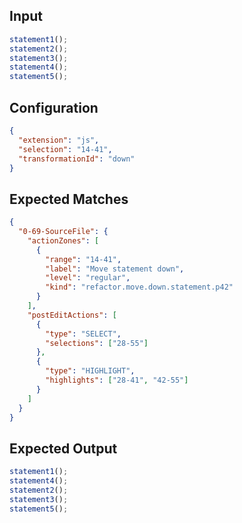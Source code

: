 
## Input
```javascript input
statement1();
statement2();
statement3();
statement4();
statement5();
```

## Configuration
```json configuration
{
  "extension": "js",
  "selection": "14-41",
  "transformationId": "down"
}
```

## Expected Matches
```json expected matches
{
  "0-69-SourceFile": {
    "actionZones": [
      {
        "range": "14-41",
        "label": "Move statement down",
        "level": "regular",
        "kind": "refactor.move.down.statement.p42"
      }
    ],
    "postEditActions": [
      {
        "type": "SELECT",
        "selections": ["28-55"]
      },
      {
        "type": "HIGHLIGHT",
        "highlights": ["28-41", "42-55"]
      }
    ]
  }
}
```

## Expected Output
```javascript expected output
statement1();
statement4();
statement2();
statement3();
statement5();
```
